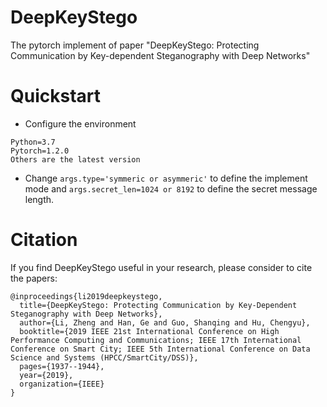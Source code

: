 # DeepKeyStego
The pytorch implement of paper "DeepKeyStego: Protecting Communication by Key-dependent Steganography with Deep Networks"

# Quickstart
* Configure the environment
```
Python=3.7
Pytorch=1.2.0
Others are the latest version
```
* Change `args.type='symmeric or asymmeric'` to define the implement mode and `args.secret_len=1024 or 8192` to define the secret message length.

# Citation
If you find DeepKeyStego useful in your research, please consider to cite the papers:
```
@inproceedings{li2019deepkeystego,
  title={DeepKeyStego: Protecting Communication by Key-Dependent Steganography with Deep Networks},
  author={Li, Zheng and Han, Ge and Guo, Shanqing and Hu, Chengyu},
  booktitle={2019 IEEE 21st International Conference on High Performance Computing and Communications; IEEE 17th International   Conference on Smart City; IEEE 5th International Conference on Data Science and Systems (HPCC/SmartCity/DSS)},
  pages={1937--1944},
  year={2019},
  organization={IEEE}
}
```
